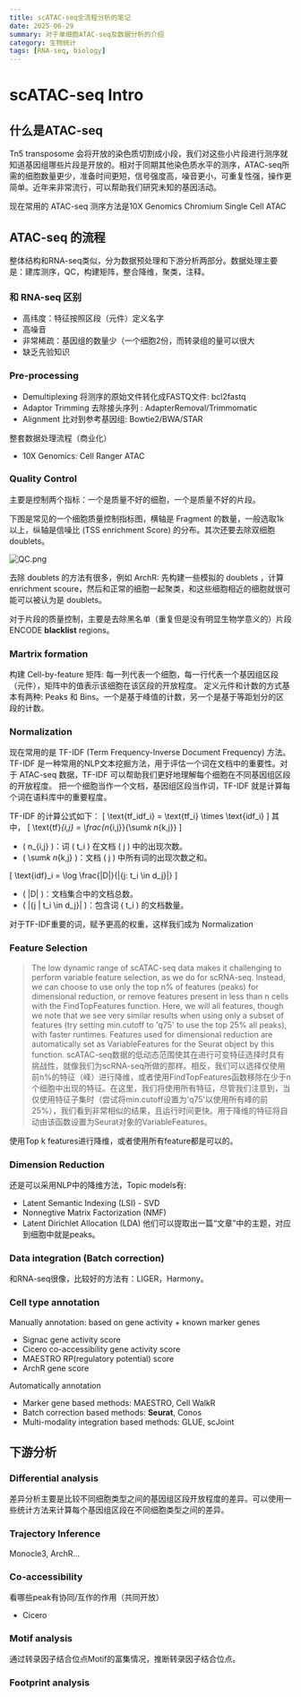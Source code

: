```yaml
---
title: scATAC-seq全流程分析的笔记
date: 2025-06-29
summary: 对于单细胞ATAC-seq及数据分析的介绍
category: 生物统计
tags: [RNA-seq, biology]
---
```


# scATAC-seq Intro

## 什么是ATAC-seq

Tn5 transposome 会将开放的染色质切割成小段，我们对这些小片段进行测序就知道基因组哪些片段是开放的。相对于同期其他染色质水平的测序，ATAC-seq所需的细胞数量更少，准备时间更短，信号强度高，噪音更小，可重复性强，操作更简单。近年来非常流行，可以帮助我们研究未知的基因活动。

现在常用的 ATAC-seq 测序方法是10X Genomics Chromium Single Cell ATAC

## ATAC-seq 的流程

整体结构和RNA-seq类似，分为数据预处理和下游分析两部分。数据处理主要是：建库测序，QC，构建矩阵，整合降维，聚类，注释。

### 和 RNA-seq 区别

- 高纬度：特征按照区段（元件）定义名字
- 高噪音
- 非常稀疏：基因组的数量少（一个细胞2份，而转录组的量可以很大
- 缺乏先验知识

### Pre-processing

- Demultiplexing 将测序的原始文件转化成FASTQ文件: bcl2fastq
- Adaptor Trimming 去除接头序列 : AdapterRemoval/Trimmomatic
- Alignment 比对到参考基因组: Bowtie2/BWA/STAR

整套数据处理流程（商业化）

- 10X Genomics: Cell Ranger ATAC

### Quality Control

主要是控制两个指标：一个是质量不好的细胞，一个是质量不好的片段。

下图是常见的一个细胞质量控制指标图，横轴是 Fragment 的数量，一般选取1k以上，纵轴是信噪比 (TSS enrichment Score) 的分布。其次还要去除双细胞 doublets。

![QC.png](https://s2.loli.net/2025/06/30/Ui2rOl8gaPDw6Ld.png)

去除 doublets 的方法有很多，例如 ArchR: 先构建一些模拟的 doublets ，计算enrichment scoure，然后和正常的细胞一起聚类，和这些细胞相近的细胞就很可能可以被认为是 doublets。

对于片段的质量控制，主要是去除黑名单（重复但是没有明显生物学意义的）片段 ENCODE **blacklist** regions。

### Martrix formation

构建 Cell-by-feature 矩阵: 每一列代表一个细胞，每一行代表一个基因组区段（元件），矩阵中的值表示该细胞在该区段的开放程度。
定义元件和计数的方式基本有两种: Peaks 和 Bins。一个是基于峰值的计数，另一个是基于等距划分的区段的计数。

### Normalization

现在常用的是 TF-IDF (Term Frequency-Inverse Document Frequency) 方法。TF-IDF 是一种常用的NLP文本挖掘方法，用于评估一个词在文档中的重要性。对于 ATAC-seq 数据，TF-IDF 可以帮助我们更好地理解每个细胞在不同基因组区段的开放程度。
把一个细胞当作一个文档，基因组区段当作词，TF-IDF 就是计算每个词在语料库中的重要程度。

TF-IDF 的计算公式如下：
\[
\text{tf_idf_i} = \text{tf_i} \times \text{idf_i}
\]
其中，
\[
\text{tf}_{i,j} = \frac{n_{i,j}}{\sum*k n*{k,j}}
\]

- \( n\_{i,j} \)：词 \( t_i \) 在文档 \( j \) 中的出现次数。
- \( \sum*k n*{k,j} \)：文档 \( j \) 中所有词的出现次数之和。

\[
\text{idf}\_i = \log \frac{|D|}{|\{j: t_i \in d_j\}|}
\]

- \( |D| \)：文档集合中的文档总数。
- \( |\{j | t_i \in d_j\}| \)：包含词 \( t_i \) 的文档数量。

对于TF-IDF重要的词，赋予更高的权重，这样我们成为 Normalization

### Feature Selection

> The low dynamic range of scATAC-seq data makes it challenging to perform variable feature selection, as we do for scRNA-seq. Instead, we can choose to use only the top n% of features (peaks) for dimensional reduction, or remove features present in less than n cells with the FindTopFeatures function. Here, we will all features, though we note that we see very similar results when using only a subset of features (try setting min.cutoff to 'q75' to use the top 25% all peaks), with faster runtimes. Features used for dimensional reduction are automatically set as VariableFeatures for the Seurat object by this function.
> scATAC-seq数据的低动态范围使其在进行可变特征选择时具有挑战性，就像我们为scRNA-seq所做的那样。相反，我们可以选择仅使用前n%的特征（峰）进行降维，或者使用FindTopFeatures函数移除在少于n个细胞中出现的特征。在这里，我们将使用所有特征，尽管我们注意到，当仅使用特征子集时（尝试将min.cutoff设置为'q75'以使用所有峰的前25%），我们看到非常相似的结果，且运行时间更快。用于降维的特征将自动由该函数设置为Seurat对象的VariableFeatures。

使用Top k features进行降维，或者使用所有feature都是可以的。

### Dimension Reduction

还是可以采用NLP中的降维方法，Topic models有:

- Latent Semantic Indexing (LSI) - SVD
- Nonnegtive Matrix Factorization (NMF)
- Latent Dirichlet Allocation (LDA)
  他们可以提取出一篇“文章”中的主题，对应到细胞中就是peaks。

### Data integration (Batch correction)

和RNA-seq很像，比较好的方法有：LIGER，Harmony。

### Cell type annotation

Manually annotation: based on gene activity + known marker genes

- Signac gene activity score
- Cicero co-accessibility gene activity score
- MAESTRO RP(regulatory potential) score
- ArchR gene score

Automatically annotation

- Marker gene based methods: MAESTRO, Cell WalkR
- Batch correction based methods: **Seurat**, Conos
- Multi-modality integration based methods: GLUE, scJoint

## 下游分析

### Differential analysis

差异分析主要是比较不同细胞类型之间的基因组区段开放程度的差异。可以使用一些统计方法来计算每个基因组区段在不同细胞类型之间的差异。

### Trajectory Inference

Monocle3, ArchR...

### Co-accessibility

看哪些peak有协同/互作的作用（共同开放）

- Cicero

### Motif analysis

通过转录因子结合位点Motif的富集情况，推断转录因子结合位点。

### Footprint analysis
